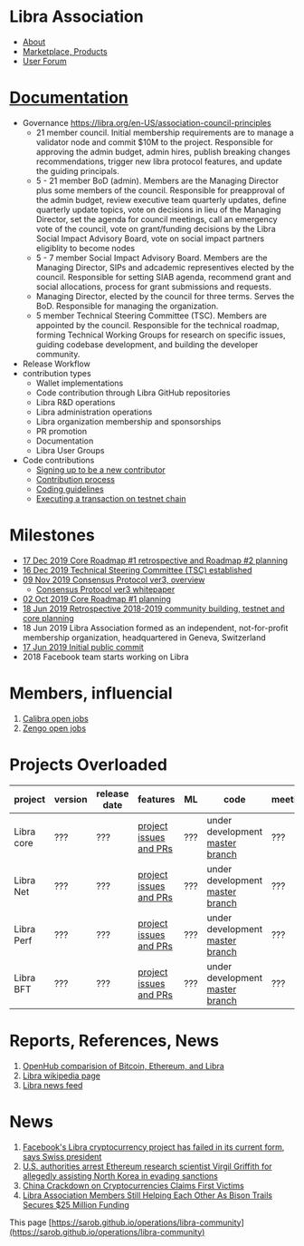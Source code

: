 # Libra Association
* [About](https://libra.org/en-US/vision/#how_it_works)
* [Marketplace, Products](https://libra.org/en-US/becoming-founding-member/#overview)
* [User Forum](https://community.libra.org/)


# [Documentation](https://developers.libra.org/docs/welcome-to-libra)
* Governance https://libra.org/en-US/association-council-principles
    * 21 member council. Initial membership requirements are to manage a validator node and commit $10M to the project. Responsible for approving the admin budget, admin hires, publish breaking changes recommendations, trigger new libra protocol features, and update the guiding principals.
    * 5 - 21 member BoD (admin). Members are the Managing Director plus some members of the council. Responsible for preapproval of the admin budget, review executive team quarterly updates, define quarterly update topics, vote on decisions in lieu of the Managing Director, set the agenda for council meetings, call an emergency vote of the council, vote on grant/funding decisions by the Libra Social Impact Advisory Board, vote on social impact partners eligiblity to become nodes
    * 5 - 7 member Social Impact Advisory Board. Members are the Managing Director, SIPs and adcademic representives elected by the council. Responsible for setting SIAB agenda, recommend grant and social allocations, process for grant submissions and requests.
    * Managing Director, elected by the council for three terms. Serves the BoD. Responsible for managing the organization.
    * 5 member Technical Steering Committee (TSC). Members are appointed by the council. Responsible for the technical roadmap, forming Technical Working Groups for research on specific issues, guiding codebase development, and building the developer community. 
* Release Workflow
* contribution types
    * Wallet implementations
    * Code contribution through Libra GitHub repositories 
    * Libra R&D operations  
    * Libra administration operations
    * Libra organization membership and sponsorships
    * PR promotion
    * Documentation
    * Libra User Groups
* Code contributions
   * [Signing up to be a new contributor](https://developers.libra.org/blog/2019/12/10/about-the-cla-process)
   * [Contribution process](https://developers.libra.org/docs/community/contributing)
   * [Coding guidelines](https://developers.libra.org/docs/community/coding-guidelines)
   * [Executing a transaction on testnet chain](https://developers.libra.org/docs/my-first-transaction)

# Milestones
* [17 Dec 2019 Core Roadmap #1 retrospective and Roadmap #2 planning](https://developers.libra.org/blog/2019/12/17/libra-core-roadmap-2)
* [16 Dec 2019 Technical Steering Committee (TSC) established](https://developers.libra.org/blog/2020/01/16/steering-committee-now-governs-libra-technical-development)
* [09 Nov 2019 Consensus Protocol ver3, overview](https://developers.libra.org/blog/2019/11/09/libra-consensus-protocol)
   * [Consensus Protocol ver3 whitepaper](https://developers.libra.org/docs/assets/papers/libra-consensus-state-machine-replication-in-the-libra-blockchain.pdf)
* [02 Oct 2019 Core Roadmap #1 planning](https://developers.libra.org/blog/2019/10/02/libra-developer-update)
* [18 Jun 2019 Retrospective 2018-2019 community building, testnet and core planning](https://developers.libra.org/blog/2019/06/18/the-path-forward)
* 18 Jun 2019 Libra Association formed as an independent, not-for-profit membership organization, headquartered in Geneva, Switzerland
* [17 Jun 2019 Initial public commit](https://github.com/libra/libra/commit/5e034dde19a5320d7e2bdc9da25114e816b4454d)
* 2018 Facebook team starts working on Libra


# Members, influencial
1. [Calibra open jobs](https://calibra.com/careers/#careers)
1. [Zengo open jobs](https://zengo.com/work-with-us/)

# Projects Overloaded
<div class="datatable-begin"></div>

project        | version | release date | features | ML      | code         | meetings
-------------- | ------- | ------------ | -------- | ------- | ------------ | --------
Libra core | ??? | ??? | [project issues and PRs](https://github.com/orgs/libra/projects/1) | ??? | under development [master branch](https://github.com/libra/libra) | ???
Libra Net | ??? | ??? | [project issues and PRs](https://github.com/orgs/libra/projects/4) | ??? | under development [master branch](https://github.com/libra/libra) | ???
Libra Perf | ??? | ??? | [project issues and PRs](https://github.com/orgs/libra/projects/3) | ??? | under development [master branch](https://github.com/libra/libra) | ???
Libra BFT | ??? | ??? | [project issues and PRs](https://github.com/orgs/libra/projects/2) | ??? | under development [master branch](https://github.com/libra/libra) | ???

# Reports, References, News
1. [OpenHub comparision of Bitcoin, Ethereum, and Libra](https://www.openhub.net/p/_compare?project_0=Bitcoin&project_1=Ethereum&project_2=Libra+Association)
1. [Libra wikipedia page](https://en.wikipedia.org/wiki/Libra_(digital_currency))
1. [Libra news feed](https://www.google.com/search?q=libra+association&sxsrf=ACYBGNRvnGFhewhivYLOnmWDRrSR3lFRAA:1579307422542&source=lnms&tbm=nws&sa=X&ved=2ahUKEwj9lKXP8ovnAhUIvJ4KHTYTD68Q_AUoAXoECA8QAw&biw=1086&bih=880&safe=images)

# News
1. [Facebook's Libra cryptocurrency project has failed in its current form, says Swiss president](https://www.cnbc.com/2019/12/27/swiss-president-says-facebooks-cryptocurrency-project-libra-failed.html)
1. [U.S. authorities arrest Ethereum research scientist Virgil Griffith for allegedly assisting North Korea in evading sanctions](https://finance.yahoo.com/news/u-authorities-arrest-ethereum-research-200109230.html)
1. [China Crackdown on Cryptocurrencies Claims First Victims](https://www.japantimes.co.jp/news/2019/11/28/business/chinas-crackdown-cryptocurrencies-claims-first-victims/#.XiI7plNKiH4)
1. [Libra Association Members Still Helping Each Other As Bison Trails Secures $25 Million Funding](https://www.forbes.com/sites/darrynpollock/2019/11/25/libra-association-members-still-helping-each-other-as-bison-trails-securing-25-million-funding/#543761d137f3)

This page [https://sarob.github.io/operations/libra-community](https://sarob.github.io/operations/libra-community)
